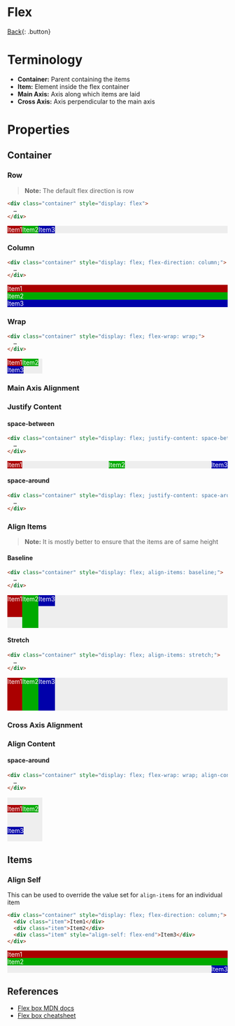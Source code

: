 # Flex

[Back](../../index.md){: .button}

# Terminology

- **Container:** Parent containing the items
- **Item:** Element inside the flex container
- **Main Axis:** Axis along which items are laid
- **Cross Axis:** Axis perpendicular to the main axis

# Properties

## Container

### Row

> **Note:** The default flex direction is row

```html
<div class="container" style="display: flex">
  …
</div>
```

<div class="container" style="display: flex; background-color: #eee; color: #fff">
  <div class="item" style="background-color: #a00">Item1</div>
  <div class="item" style="background-color: #0a0">Item2</div>
  <div class="item" style="background-color: #00a">Item3</div>
</div>

### Column

```html
<div class="container" style="display: flex; flex-direction: column;">
  …
</div>
```

<div class="container" style="display: flex; flex-direction: column; background-color: #eee; color: #fff">
  <div class="item" style="background-color: #a00">Item1</div>
  <div class="item" style="background-color: #0a0">Item2</div>
  <div class="item" style="background-color: #00a">Item3</div>
</div>

### Wrap

```html
<div class="container" style="display: flex; flex-wrap: wrap;">
  …
</div>
```

<div class="container" style="display: flex; width: 80px; flex-wrap: wrap; background-color: #eee; color: #fff">
  <div class="item" style="background-color: #a00">Item1</div>
  <div class="item" style="background-color: #0a0">Item2</div>
  <div class="item" style="background-color: #00a">Item3</div>
</div>

### Main Axis Alignment

### Justify Content

#### space-between

```html
<div class="container" style="display: flex; justify-content: space-between;">
  …
</div>
```

<div class="container" style="display: flex; justify-content: space-between; background-color: #eee; color: #fff">
  <div class="item" style="background-color: #a00">Item1</div>
  <div class="item" style="background-color: #0a0">Item2</div>
  <div class="item" style="background-color: #00a">Item3</div>
</div>

#### space-around

```html
<div class="container" style="display: flex; justify-content: space-around;">
  …
</div>
```

### Align Items

> **Note:** It is mostly better to ensure that the items are of same height

#### Baseline

```html
<div class="container" style="display: flex; align-items: baseline;">
  …
</div>
```

<div class="container" style="display: flex; align-items: baseline; background-color: #eee; color: #fff">
  <div class="item" style="height: 50px; background-color: #a00">Item1</div>
  <div class="item" style="height: 75px; background-color: #0a0">Item2</div>
  <div class="item" style="height: 25px; background-color: #00a">Item3</div>
</div>

#### Stretch

```html
<div class="container" style="display: flex; align-items: stretch;">
  …
</div>
```

<div class="container" style="display: flex; align-items: stretch; background-color: #eee; color: #fff">
  <div class="item" style="background-color: #a00">Item1</div>
  <div class="item" style="height: 75px; background-color: #0a0">Item2</div>
  <div class="item" style="background-color: #00a">Item3</div>
</div>

### Cross Axis Alignment

### Align Content

#### space-around

```html
<div class="container" style="display: flex; flex-wrap: wrap; align-content: space-around">
  …
</div>
```

<div class="container" style="display: flex; height: 100px; width: 80px; flex-wrap: wrap; align-content: space-around; background-color: #eee; color: #fff">
  <div class="item" style="background-color: #a00">Item1</div>
  <div class="item" style="background-color: #0a0">Item2</div>
  <div class="item" style="background-color: #00a">Item3</div>
</div>

## Items

### Align Self

This can be used to override the value set for `align-items` for an individual item

```html
<div class="container" style="display: flex; flex-direction: column;">
  <div class="item">Item1</div>
  <div class="item">Item2</div>
  <div class="item" style="align-self: flex-end">Item3</div>
</div>
```

<div class="container" style="display: flex; flex-direction: column; background-color: #eee; color: #fff">
  <div class="item" style="background-color: #a00">Item1</div>
  <div class="item" style="background-color: #0a0">Item2</div>
  <div class="item" style="background-color: #00a; align-self: flex-end">Item3</div>
</div>


## References

- [Flex box MDN docs](https://developer.mozilla.org/en-US/docs/Learn/CSS/CSS_layout/Flexbox)
- [Flex box cheatsheet](https://css-tricks.com/snippets/css/a-guide-to-flexbox/)
